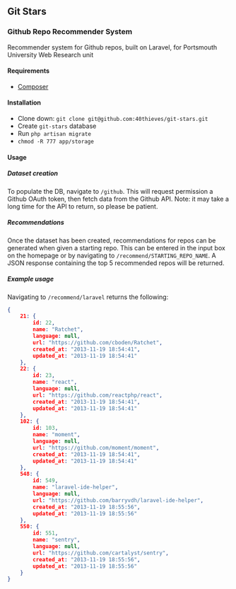 ## Git Stars

### Github Repo Recommender System

Recommender system for Github repos, built on Laravel, for Portsmouth University Web Research unit

#### Requirements

* [Composer](http://getcomposer.org)

#### Installation

* Clone down: `git clone git@github.com:40thieves/git-stars.git`
* Create `git-stars` database
* Run `php artisan migrate`
* `chmod -R 777 app/storage`

#### Usage

##### Dataset creation
To populate the DB, navigate to `/github`. This will request permission a Github OAuth token, then fetch data from the Github API. Note: it may take a long time for the API to return, so please be patient.

##### Recommendations
Once the dataset has been created, recommendations for repos can be generated when given a starting repo. This can be entered in the input box on the homepage or by navigating to `/recommend/STARTING_REPO_NAME`. A JSON response containing the top 5 recommended repos will be returned.

##### Example usage
Navigating to `/recommend/laravel` returns the following:

```json
{
	21: {
		id: 22,
		name: "Ratchet",
		language: null,
		url: "https://github.com/cboden/Ratchet",
		created_at: "2013-11-19 18:54:41",
		updated_at: "2013-11-19 18:54:41"
	},
	22: {
		id: 23,
		name: "react",
		language: null,
		url: "https://github.com/reactphp/react",
		created_at: "2013-11-19 18:54:41",
		updated_at: "2013-11-19 18:54:41"
	},
	102: {
		id: 103,
		name: "moment",
		language: null,
		url: "https://github.com/moment/moment",
		created_at: "2013-11-19 18:54:41",
		updated_at: "2013-11-19 18:54:41"
	},
	548: {
		id: 549,
		name: "laravel-ide-helper",
		language: null,
		url: "https://github.com/barryvdh/laravel-ide-helper",
		created_at: "2013-11-19 18:55:56",
		updated_at: "2013-11-19 18:55:56"
	},
	550: {
		id: 551,
		name: "sentry",
		language: null,
		url: "https://github.com/cartalyst/sentry",
		created_at: "2013-11-19 18:55:56",
		updated_at: "2013-11-19 18:55:56"
	}
}
```